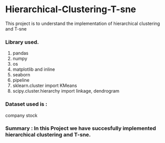 # Hierarchical-Clustering-T-sne
This project is to understand the implementation of hierarchical clustering and T-sne


### Library used. 
1. pandas
2. numpy
3. os
4. matplotlib and inline
5. seaborn
6. pipeline
7. sklearn.cluster import KMeans
8. scipy.cluster.hierarchy import linkage, dendrogram


### Dataset used is :
company stock

### Summary : In this Project we have succesfully implemented hierarchical clustering and T-sne. 

